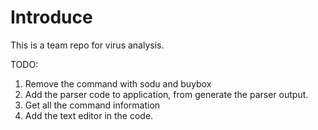# Introduce

This is a team repo for virus analysis.


TODO:

1. Remove the command with sodu and buybox
2. Add the parser code to application, from generate the parser output.
3. Get all the command information
4. Add the text editor in the code. 